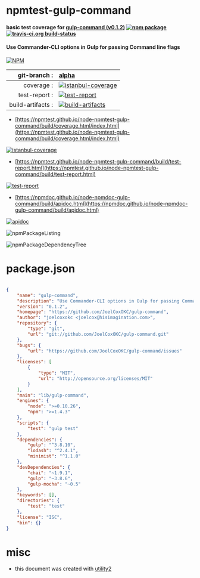 # npmtest-gulp-command

#### basic test coverage for  [gulp-command (v0.1.2)](https://github.com/JoelCoxOKC/gulp-command)  [![npm package](https://img.shields.io/npm/v/npmtest-gulp-command.svg?style=flat-square)](https://www.npmjs.org/package/npmtest-gulp-command) [![travis-ci.org build-status](https://api.travis-ci.org/npmtest/node-npmtest-gulp-command.svg)](https://travis-ci.org/npmtest/node-npmtest-gulp-command)

#### Use Commander-CLI options in Gulp for passing Command line flags

[![NPM](https://nodei.co/npm/gulp-command.png?downloads=true&downloadRank=true&stars=true)](https://www.npmjs.com/package/gulp-command)

| git-branch : | [alpha](https://github.com/npmtest/node-npmtest-gulp-command/tree/alpha)|
|--:|:--|
| coverage : | [![istanbul-coverage](https://npmtest.github.io/node-npmtest-gulp-command/build/coverage.badge.svg)](https://npmtest.github.io/node-npmtest-gulp-command/build/coverage.html/index.html)|
| test-report : | [![test-report](https://npmtest.github.io/node-npmtest-gulp-command/build/test-report.badge.svg)](https://npmtest.github.io/node-npmtest-gulp-command/build/test-report.html)|
| build-artifacts : | [![build-artifacts](https://npmtest.github.io/node-npmtest-gulp-command/glyphicons_144_folder_open.png)](https://github.com/npmtest/node-npmtest-gulp-command/tree/gh-pages/build)|

- [https://npmtest.github.io/node-npmtest-gulp-command/build/coverage.html/index.html](https://npmtest.github.io/node-npmtest-gulp-command/build/coverage.html/index.html)

[![istanbul-coverage](https://npmtest.github.io/node-npmtest-gulp-command/build/screenCapture.buildCi.browser.%252Ftmp%252Fbuild%252Fcoverage.lib.html.png)](https://npmtest.github.io/node-npmtest-gulp-command/build/coverage.html/index.html)

- [https://npmtest.github.io/node-npmtest-gulp-command/build/test-report.html](https://npmtest.github.io/node-npmtest-gulp-command/build/test-report.html)

[![test-report](https://npmtest.github.io/node-npmtest-gulp-command/build/screenCapture.buildCi.browser.%252Ftmp%252Fbuild%252Ftest-report.html.png)](https://npmtest.github.io/node-npmtest-gulp-command/build/test-report.html)

- [https://npmdoc.github.io/node-npmdoc-gulp-command/build/apidoc.html](https://npmdoc.github.io/node-npmdoc-gulp-command/build/apidoc.html)

[![apidoc](https://npmdoc.github.io/node-npmdoc-gulp-command/build/screenCapture.buildCi.browser.%252Ftmp%252Fbuild%252Fapidoc.html.png)](https://npmdoc.github.io/node-npmdoc-gulp-command/build/apidoc.html)

![npmPackageListing](https://npmtest.github.io/node-npmtest-gulp-command/build/screenCapture.npmPackageListing.svg)

![npmPackageDependencyTree](https://npmtest.github.io/node-npmtest-gulp-command/build/screenCapture.npmPackageDependencyTree.svg)



# package.json

```json

{
    "name": "gulp-command",
    "description": "Use Commander-CLI options in Gulp for passing Command line flags",
    "version": "0.1.2",
    "homepage": "https://github.com/JoelCoxOKC/gulp-command",
    "author": "joelcoxokc <joelcox@hisimagination.com>",
    "repository": {
        "type": "git",
        "url": "git://github.com/JoelCoxOKC/gulp-command.git"
    },
    "bugs": {
        "url": "https://github.com/JoelCoxOKC/gulp-command/issues"
    },
    "licenses": [
        {
            "type": "MIT",
            "url": "http://opensource.org/licenses/MIT"
        }
    ],
    "main": "lib/gulp-command",
    "engines": {
        "node": ">=0.10.26",
        "npm": ">=1.4.3"
    },
    "scripts": {
        "test": "gulp test"
    },
    "dependencies": {
        "gulp": "^3.8.10",
        "lodash": "^2.4.1",
        "minimist": "^1.1.0"
    },
    "devDependencies": {
        "chai": "~1.9.1",
        "gulp": "~3.8.6",
        "gulp-mocha": "~0.5"
    },
    "keywords": [],
    "directories": {
        "test": "test"
    },
    "license": "ISC",
    "bin": {}
}
```



# misc
- this document was created with [utility2](https://github.com/kaizhu256/node-utility2)
